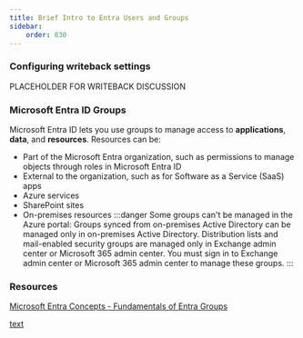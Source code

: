 ```yaml
---
title: Brief Intro to Entra Users and Groups
sidebar:
    order: 830
---
```

<style>aside { inline-size: 95%; }</style>
### Configuring writeback settings
PLACEHOLDER FOR WRITEBACK DISCUSSION

### Microsoft Entra ID Groups
Microsoft Entra ID lets you use groups to manage access to **applications**, **data**, and **resources**. Resources can be:
- Part of the Microsoft Entra organization, such as permissions to manage objects through roles in Microsoft Entra ID
- External to the organization, such as for Software as a Service (SaaS) apps
- Azure services
- SharePoint sites
- On-premises resources
    :::danger
    Some groups can't be managed in the Azure portal:
    Groups synced from on-premises Active Directory can be managed only in on-premises Active Directory.
    Distribution lists and mail-enabled security groups are managed only in Exchange admin center or Microsoft 365 admin center. You must sign in to Exchange admin center or Microsoft 365 admin center to manage these groups.
    :::

### Resources
[Microsoft Entra Concepts - Fundamentals of Entra Groups](https://learn.microsoft.com/en-us/entra/fundamentals/concept-learn-about-groups)

[text](<Users & Groups.md>)
